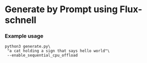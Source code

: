 # Generate by Prompt using Flux-schnell


### Example usage
~~~
python3 generate.py\
 "a cat holding a sign that says hello world"\
 --enable_sequential_cpu_offload
~~~


